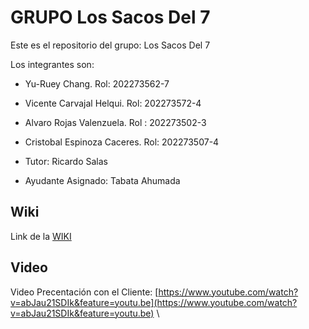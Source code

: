# GRUPO Los Sacos Del 7
Este es el repositorio del grupo: Los Sacos Del 7

Los integrantes son:

* Yu-Ruey Chang. Rol: 202273562-7
* Vicente Carvajal Helqui. Rol: 202273572-4
* Alvaro Rojas Valenzuela. Rol : 202273502-3
* Cristobal Espinoza Caceres. Rol: 202273507-4

* Tutor: Ricardo Salas
* Ayudante Asignado: Tabata Ahumada

## Wiki
Link de la [WIKI](https://github.com/Elweon665/GRUPO-Los-Sacos-Del-7-2024-PROYINF/wiki)

## Video
Video Precentación con el Cliente: [https://www.youtube.com/watch?v=abJau21SDIk&feature=youtu.be](https://www.youtube.com/watch?v=abJau21SDIk&feature=youtu.be) \\
